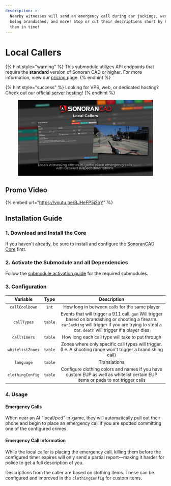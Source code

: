 ```yaml
---
description: >-
  Nearby witnesses will send an emergency call during car jackings, weapons
  being brandished, and more! Stop or cut their descriptions short by killing
  them in time!
---
```


# Local Callers

{% hint style="warning" %}
This submodule utilizes API endpoints that require the **standard** version of Sonoran CAD or higher. For more information, view our [pricing ](../../../../pricing/faq/)page.
{% endhint %}

{% hint style="success" %}
Looking for VPS, web, or dedicated hosting? Check out our official [server hosting](broken-reference)!
{% endhint %}

<figure><img src="../../../../.gitbook/assets/cad_local_callers.png" alt=""><figcaption></figcaption></figure>

## Promo Video

{% embed url="https://youtu.be/BJHeFP5j3qY" %}

## Installation Guide

### 1. Download and Install the Core

If you haven't already, be sure to install and configure the [SonoranCAD Core](../) first.

### 2. Activate the Submodule and all Dependencies

Follow the [submodule activation guide](../submodule-configuration/#activating-a-submodule) for the required submodules.

### 3. Configuration

<table><thead><tr><th align="center" valign="middle">Variable</th><th align="center">Type</th><th align="center">Description</th></tr></thead><tbody><tr><td align="center" valign="middle"><code>callCoolDown</code></td><td align="center"><code>int</code></td><td align="center">How long in between calls for the same player</td></tr><tr><td align="center" valign="middle"><code>callTypes</code></td><td align="center"><code>table</code></td><td align="center">Events that will trigger a 911 call. <code>gun</code> Will trigger based on brandishing or shooting a firearm. <code>carJacking</code> will trigger if you are trying to steal a car. <code>death</code> will trigger if a player dies</td></tr><tr><td align="center" valign="middle"><code>callTimers</code></td><td align="center"><code>table</code>  </td><td align="center">How long each call type will take to put through</td></tr><tr><td align="center" valign="middle"><code>whitelistZones</code></td><td align="center"><code>table</code> </td><td align="center">Zones where only specific call types will trigger. (I.e. A shooting range won't trigger a brandishing call)</td></tr><tr><td align="center" valign="middle"><code>language</code></td><td align="center"><code>table</code></td><td align="center">Translations </td></tr><tr><td align="center" valign="middle"><code>clothingConfig</code></td><td align="center"><code>table</code></td><td align="center">Configure clothing colors and names if you have custom EUP as well as whitelist certain EUP items or peds to not trigger calls</td></tr></tbody></table>

### 4. Usage

#### Emergency Calls

When near an AI "local/ped" in-game, they will automatically pull out their phone and begin to place an emergency call if you are spotted committing one of the configured crimes.

#### Emergency Call Information

While the local caller is placing the emergency call, killing them before the configured timer expires will only send a partial report—making it harder for police to get a full description of you.

Descriptions from the caller are based on clothing items. These can be configured and improved in the `clothingConfig` for custom items.
